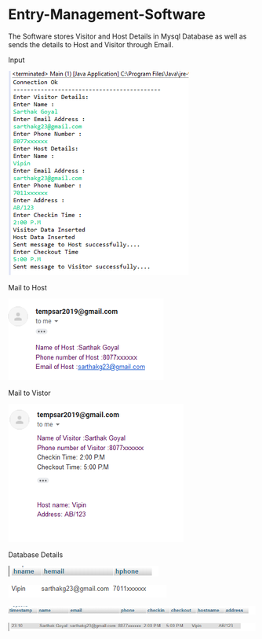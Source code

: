 # Entry-Management-Software
The Software stores Visitor and Host Details in Mysql Database as well as sends the details to Host and Visitor through Email.


Input

![alt text](https://github.com/Sarthakg23/Entry-Management-Software/blob/master/Input.png)

Mail to Host

![alt text](https://github.com/Sarthakg23/Entry-Management-Software/blob/master/out2.png)


Mail to Vistor

![alt text](https://github.com/Sarthakg23/Entry-Management-Software/blob/master/out1.png)

Database Details

![alt text](https://github.com/Sarthakg23/Entry-Management-Software/blob/master/o3.png)

![alt text](https://github.com/Sarthakg23/Entry-Management-Software/blob/master/2.png)

![alt text](https://github.com/Sarthakg23/Entry-Management-Software/blob/master/db2.png)

![alt text](https://github.com/Sarthakg23/Entry-Management-Software/blob/master/db1.png)




